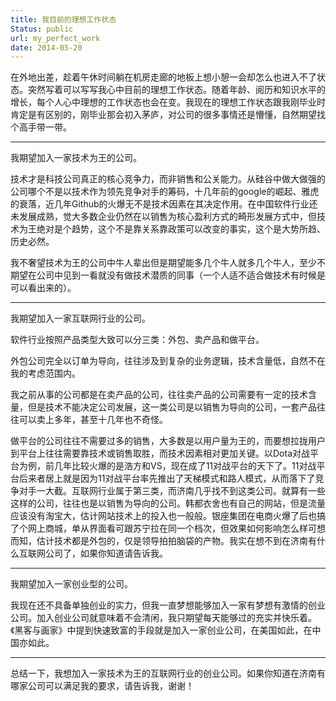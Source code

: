 ```yaml
---
title: 我目前的理想工作状态
Status: public
url: my_perfect_work
date: 2014-05-20
---
```


在外地出差，趁着午休时间躺在机房走廊的地板上想小憩一会却怎么也进入不了状态。突然写着可以写写我心中目前的理想工作状态。随着年龄、阅历和知识水平的增长，每个人心中理想的工作状态也会在变。我现在的理想工作状态跟我刚毕业时肯定是有区别的，刚毕业那会初入茅庐，对公司的很多事情还是懵懂，自然期望找个高手带一带。

------

我期望加入一家技术为王的公司。

技术才是科技公司真正的核心竞争力，而非销售和公关能力。从硅谷中做大做强的公司哪个不是以技术作为领先竞争对手的筹码，十几年前的google的崛起、雅虎的衰落，近几年Github的火爆无不是技术因素在其决定作用。在中国软件行业还未发展成熟，觉大多数企业仍然在以销售为核心盈利方式的畸形发展方式中，但技术为王绝对是个趋势，这个不是靠关系靠政策可以改变的事实，这个是大势所趋、历史必然。

我不奢望技术为王的公司中牛人辈出但是期望能多几个牛人就多几个牛人，至少不期望在公司中见到一看就没有做技术潜质的同事（一个人适不适合做技术有时候是可以看出来的）。

-------

我期望加入一家互联网行业的公司。

软件行业按照产品类型大致可以分三类：外包、卖产品和做平台。

外包公司完全以订单为导向，往往涉及到复杂的业务逻辑，技术含量低，自然不在我的考虑范围内。

我之前从事的公司都是在卖产品的公司，往往卖产品的公司需要有一定的技术含量，但是技术不能决定公司发展，这一类公司是以销售为导向的公司，一套产品往往可以卖上多年，甚至十几年也不奇怪。

做平台的公司往往不需要过多的销售，大多数是以用户量为王的，而要想拉拢用户到平台上往往需要靠技术或销售取胜，而技术因素相对更加关键。以Dota对战平台为例，前几年比较火爆的是浩方和VS，现在成了11对战平台的天下了。11对战平台后来者居上就是因为11对战平台率先推出了天梯模式和路人模式，从而落下了竞争对手一大截。互联网行业属于第三类，而济南几乎找不到这类公司。就算有一些这样的公司，往往也是以销售为导向的公司。韩都衣舍也有自己的网站，但是流量应该没有淘宝大，估计网站技术上的投入也一般般。银座集团在电商火爆了后也搞了个网上商城，单从界面看可跟苏宁拉在同一个档次，但效果如何影响怎么样可想而知，估计技术都是外包的，仅是领导拍拍脑袋的产物。我实在想不到在济南有什么互联网公司了，如果你知道请告诉我。

--------

我期望加入一家创业型的公司。

我现在还不具备单独创业的实力，但我一直梦想能够加入一家有梦想有激情的创业公司。加入创业公司就意味着不会清闲，我只期望每天能够过的充实并快乐着。《黑客与画家》中提到快速致富的手段就是加入一家创业公司，在美国如此，在中国亦如此。

--------

总结一下，我想加入一家技术为王的互联网行业的创业公司。如果你知道在济南有哪家公司可以满足我的要求，请告诉我，谢谢！

